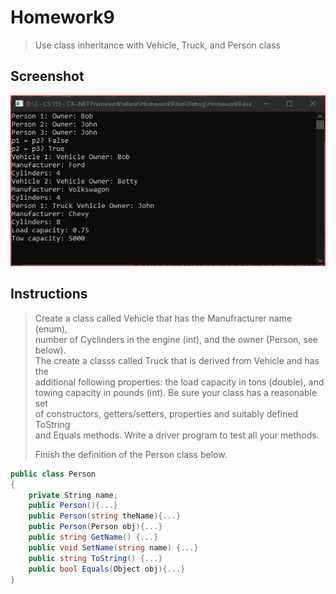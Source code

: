 # Homework9
> Use class inheritance with Vehicle, Truck, and Person class

## Screenshot
![screenshot](Homework9.png)

## Instructions
> Create a class called Vehicle that has the Manufracturer name (enum),  
> number of Cyclinders in the engine (int), and the owner (Person, see below).  
> The create a classs called Truck that is derived from Vehicle and has the  
> additional following properties: the load capacity in tons (double), and  
> towing capacity in pounds (int).  Be sure your class has a reasonable set  
> of constructors, getters/setters, properties and suitably defined ToString  
> and Equals methods.  Write a driver program to test all your methods.  
> 
> Finish the definition of the Person class below.  
```cs
public class Person
{
    private String name;
    public Person(){...}
    public Person(string theName){...}
    public Person(Person obj){...}
    public string GetName() {...}
    public void SetName(string name) {...}
    public string ToString() {...}
    public bool Equals(Object obj){...}
}
```